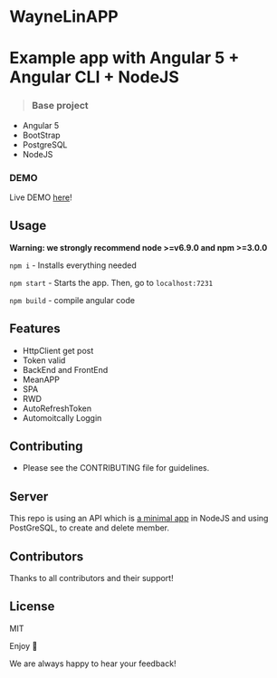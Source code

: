 # WayneLinAPP
# Example app with Angular 5 + Angular CLI + NodeJS

> ### Base project 
* Angular 5
* BootStrap
* PostgreSQL
* NodeJS

### DEMO

Live DEMO [here](http://172.104.110.249:7231)!

## Usage

**Warning: we strongly recommend node >=v6.9.0 and npm >=3.0.0**

`npm i` - Installs everything needed

`npm start` - Starts the app. Then, go to `localhost:7231`

`npm build` - compile angular code

## Features
* HttpClient get post
* Token valid
* BackEnd and FrontEnd
* MeanAPP
* SPA
* RWD
* AutoRefreshToken
* Automoitcally Loggin

## Contributing
- Please see the CONTRIBUTING file for guidelines.

## Server

This repo is using an API which is [a minimal app](https://github.com/Ismaestro/nodejs-example-app) in NodeJS and using PostGreSQL, to create and delete member.

## Contributors

Thanks to all contributors and their support!

## License

MIT

Enjoy :metal:

We are always happy to hear your feedback!
